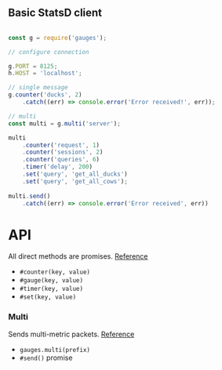 Basic StatsD client
-------------------

```js

const g = require('gauges');

// configure connection

g.PORT = 8125;
h.HOST = 'localhost';

// single message
g.counter('ducks', 2)
    .catch((err) => console.error('Error received!', err));

// multi
const multi = g.multi('server');

multi
    .counter('request', 1)
    .counter('sessions', 2)
    .counter('queries', 6)
    .timer('delay', 200)
    .set('query', 'get_all_ducks')
    .set('query', 'get_all_cows');
    
multi.send()
    .catch((err) => console.error('Error received', err))
```

API
===

All direct methods are promises. [Reference](https://github.com/etsy/statsd/blob/master/docs/metric_types.md)

- `#counter(key, value)`
- `#gauge(key, value)`
- `#timer(key, value)`
- `#set(key, value)`

### Multi

Sends multi-metric packets. [Reference](https://github.com/etsy/statsd/blob/master/docs/metric_types.md#multi-metric-packets)

- `gauges.multi(prefix)`
- `#send()` promise
